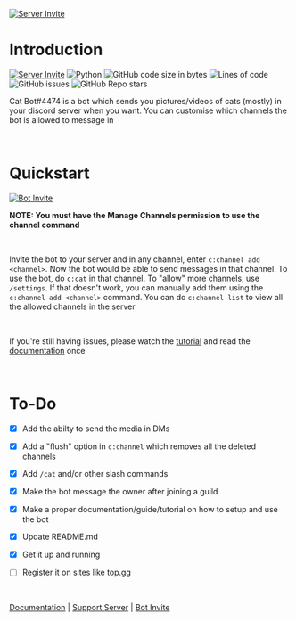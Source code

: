 [![Server Invite](https://discordapp.com/api/guilds/917924802554109953/embed.png?style=banner2)](https://discord.gg/aGUvpSxMz5)

# Introduction

[![Server Invite](https://discordapp.com/api/guilds/917924802554109953/embed.png?style=shield)](https://discord.gg/aGUvpSxMz5) ![Python](https://img.shields.io/badge/-Python-9cf?logo=python&style=plastic&logoColor=000066&labelColor=white) ![GitHub code size in bytes](https://img.shields.io/github/languages/code-size/msr8/discordcatbot?style=plastic) ![Lines of code](https://img.shields.io/tokei/lines/github/msr8/discordcatbot?style=plastic) ![GitHub issues](https://img.shields.io/github/issues/msr8/discordcatbot?style=plastic) ![GitHub Repo stars](https://img.shields.io/github/stars/msr8/discordcatbot?style=plastic)

Cat Bot#4474 is a bot which sends you pictures/videos of cats (mostly) in your discord server when you want. You can customise which channels the bot is allowed to message in

<br>

# Quickstart

[![Bot Invite](https://shields.io/badge/invite_the-discord_bot-7289DA?logo=discord&style=for-the-badge)](https://discord.com/api/oauth2/authorize?client_id=893261717155500082&permissions=274878024704&scope=applications.commands%20bot)

**NOTE: You must have the Manage Channels permission to use the channel command**

<br>

Invite the bot to your server and in any channel, enter `c:channel add <channel>`. Now the bot would be able to send messages in that channel. To use the bot, do `c:cat` in that channel. To "allow" more channels, use `/settings`. If that doesn't work, you can manually add them using the `c:channel add <channel>` command. You can do `c:channel list` to view all the allowed channels in the server

<br>

If you're still having issues, please watch the [tutorial](https://github.com/msr8/msr8.github.io/blob/main/discordcatbot-media/Discord%20Cat%20Bot%20Final.mov?raw=true) and read the [documentation](https://msr8.github.io/discordcatbot) once

<br>

# To-Do

- [x] Add the abilty to send the media in DMs

- [x] Add a "flush" option in `c:channel` which removes all the deleted channels

- [x] Add `/cat` and/or other slash commands

- [x] Make the bot message the owner after joining a guild

- [x] Make a proper documentation/guide/tutorial on how to setup and use the bot

- [x] Update README.md

- [x] Get it up and running

- [ ] Register it on sites like top.gg

<br>

[Documentation](https://msr8.github.io/discordcatbot) | [Support Server](https://discord.gg/aGUvpSxMz5) | [Bot Invite](https://discord.com/api/oauth2/authorize?client_id=893261717155500082&permissions=274878024704&scope=applications.commands%20bot)


